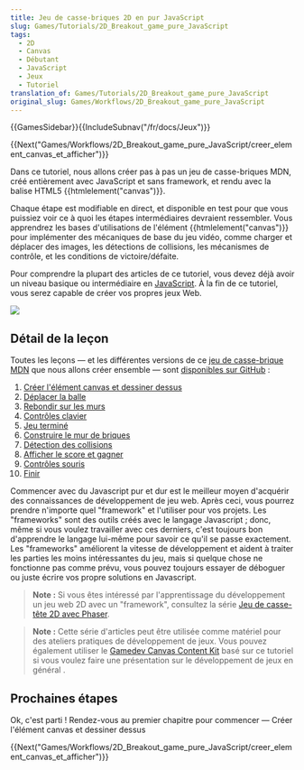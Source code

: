```yaml
---
title: Jeu de casse-briques 2D en pur JavaScript
slug: Games/Tutorials/2D_Breakout_game_pure_JavaScript
tags:
  - 2D
  - Canvas
  - Débutant
  - JavaScript
  - Jeux
  - Tutoriel
translation_of: Games/Tutorials/2D_Breakout_game_pure_JavaScript
original_slug: Games/Workflows/2D_Breakout_game_pure_JavaScript
---
```

{{GamesSidebar}}{{IncludeSubnav("/fr/docs/Jeux")}}

{{Next("Games/Workflows/2D_Breakout_game_pure_JavaScript/creer_element_canvas_et_afficher")}}

Dans ce tutoriel, nous allons créer pas à pas un jeu de casse-briques MDN, créé entièrement avec JavaScript et sans framework, et rendu avec la balise HTML5 {{htmlelement("canvas")}}.

Chaque étape est modifiable en direct, et disponible en test pour que vous puissiez voir ce à quoi les étapes intermédiaires devraient ressembler. Vous apprendrez les bases d'utilisations de l'élément {{htmlelement("canvas")}} pour implémenter des mécaniques de base du jeu vidéo, comme charger et déplacer des images, les détections de collisions, les mécanismes de contrôle, et les conditions de victoire/défaite.

Pour comprendre la plupart des articles de ce tutoriel, vous devez déjà avoir un niveau basique ou intermédiaire en [JavaScript](/fr/Learn/Getting_started_with_the_web/JavaScript_basics). À la fin de ce tutoriel, vous serez capable de créer vos propres jeux Web.

![](mdn-breakout-gameplay.png)

## Détail de la leçon

Toutes les leçons — et les différentes versions de ce [jeu de casse-brique MDN](http://breakout.enclavegames.com/lesson10.html) que nous allons créer ensemble — sont [disponibles sur GitHub](https://github.com/end3r/Canvas-gamedev-workshop) :

1.  [Créer l'élément canvas et dessiner dessus](/fr/docs/Games/Workflows/2D_Breakout_game_pure_JavaScript/creer_element_canvas_et_afficher)
2.  [Déplacer la balle](/fr/docs/Games/Tutorials/2D_Breakout_game_pure_JavaScript/Move_the_ball)
3.  [Rebondir sur les murs](/fr/docs/Games/Tutorials/2D_Breakout_game_pure_JavaScript/Bounce_off_the_walls)
4.  [Contrôles clavier](/fr/docs/Games/Tutorials/2D_Breakout_game_pure_JavaScript/Paddle_and_keyboard_controls)
5.  [Jeu terminé](/fr/docs/Games/Tutorials/2D_Breakout_game_pure_JavaScript/Game_over)
6.  [Construire le mur de briques](/fr/docs/Games/Tutorials/2D_Breakout_game_pure_JavaScript/Build_the_brick_field)
7.  [Détection des collisions](/fr/docs/Games/Tutorials/2D_Breakout_game_pure_JavaScript/Collision_detection)
8.  [Afficher le score et gagner](/fr/docs/Games/Tutorials/2D_Breakout_game_pure_JavaScript/Track_the_score_and_win)
9.  [Contrôles souris](/fr/docs/Games/Tutorials/2D_Breakout_game_pure_JavaScript/Mouse_controls)
10. [Finir](/fr/docs/Games/Tutorials/2D_Breakout_game_pure_JavaScript/Finishing_up)

Commencer avec du Javascript pur et dur est le meilleur moyen d'acquérir des connaissances de développement de jeu web. Après ceci, vous pourrez prendre n'importe quel "framework" et l'utiliser pour vos projets. Les "frameworks" sont des outils créés avec le langage Javascript ; donc, même si vous voulez travailler avec ces derniers, c'est toujours bon d'apprendre le langage lui-même pour savoir ce qu'il se passe exactement. Les "frameworks" améliorent la vitesse de développement et aident à traiter les parties les moins intéressantes du jeu, mais si quelque chose ne fonctionne pas comme prévu, vous pouvez toujours essayer de déboguer ou juste écrire vos propre solutions en Javascript.

> **Note :** Si vous êtes intéressé par l'apprentissage du développement un jeu web 2D avec un "framework", consultez la série [Jeu de casse-tête 2D avec Phaser](/fr/docs/Games/Tutorials/2D_breakout_game_Phaser).

> **Note :** Cette série d'articles peut être utilisée comme matériel pour des ateliers pratiques de développement de jeux. Vous pouvez également utiliser le [Gamedev Canvas Content Kit](https://github.com/end3r/Gamedev-Canvas-Content-Kit) basé sur ce tutoriel si vous voulez faire une présentation sur le développement de jeux en général .

## Prochaines étapes

Ok, c'est parti ! Rendez-vous au premier chapitre pour commencer — Créer l'élément canvas et dessiner dessus

{{Next("Games/Workflows/2D_Breakout_game_pure_JavaScript/creer_element_canvas_et_afficher")}}
